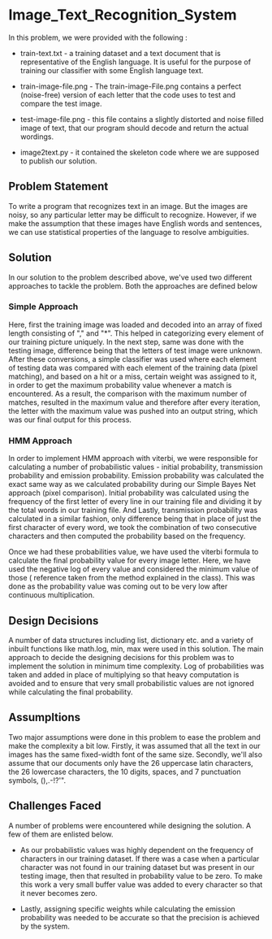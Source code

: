 # Image_Text_Recognition_System

In this problem, we were provided with the following :

* train-text.txt - a training dataset and a text document that is representative of the English language. It is useful 
for the purpose of training our classifier with some English language text.

* train-image-file.png - The train-image-File.png contains a perfect (noise-free) version of each letter that the code uses to 
test and compare the test image.

* test-image-file.png - this file contains a slightly distorted and noise filled image of text, that our program should decode and 
return the actual wordings.

* image2text.py - it contained the skeleton code where we are supposed to publish our solution.

## Problem Statement

To write a program that recognizes text in an image. But the images are noisy, so any particular letter may be difficult to recognize. However, if we make the assumption that these images have English words and sentences, we can use statistical properties of the language to resolve ambiguities.

## Solution

In our solution to the problem described above, we've used two different approaches to tackle the problem. Both the approaches are defined below 

### Simple Approach

Here, first the training image was loaded and decoded into an array of fixed length consisting of "," and "*". This helped in categorizing every element of our training picture uniquely. In the next step, same was done with the testing image, difference being that the letters of test image were unknown. After these conversions, a simple classifier was used where each element of testing data was compared with each element of the training data (pixel matching), and 
based on a hit or a miss, certain weight was assigned to it, in order to get the maximum probability value whenever a match is encountered. As a result, the comparison with the maximum number of matches, resulted in the maximum value and therefore after every iteration, the letter with the maximum value was pushed into an output string, which was our final output for this process.

### HMM Approach

In order to implement HMM approach with viterbi, we were responsible for calculating a number of probabilistic values - initial probability, transmission probability and emission probability. Emission probability was calculated the exact same way as we calculated probability during our Simple Bayes Net approach (pixel comparison). Initial probability was calculated using the frequency of the first letter of every line in our training file and dividing it by the total words
in our training file. And Lastly, transmission probability was calculated in a similar fashion, only difference being that in place of just the first character of every word, we took the combination of two consecutive characters and then computed the probability based on the frequency. 

Once we had these probabilities value, we have used the viterbi formula to calculate the final probability value for every image letter. Here, we have used the negative log of every value and considered the minimum value of those ( reference taken from the method explained in the class). This was done as the probability value was coming out to be very low after continuous multiplication.  

## Design Decisions

A number of data structures including list, dictionary etc. and a variety of inbuilt functions like math.log, min, max were used in this solution. The main approach to decide the designing decisions for this problem was to implement the solution in minimum time complexity. Log of probabilities was taken and added in place of multiplying so that heavy computation is avoided and to ensure that very small probabilistic values are not ignored while calculating the final probability. 

## Assumpltions

Two major assumptions were done in this problem to ease the problem and make the complexity a bit low. Firstly, it was assumed that all the text in our images has the same fixed-width font of the same size. Secondly, we'll also assume that our documents only have the 26 uppercase latin characters, the 26 lowercase characters,
the 10 digits, spaces, and 7 punctuation symbols, (),.-!?'".

## Challenges Faced

A number of problems were encountered while designing the solution. A few of them are enlisted below.

* As our probabilistic values was highly dependent on the frequency of characters in our training dataset. If there was a case when a particular character was not found in our training dataset but was present in our testing image, then that resulted in probability value to be zero. To make this work a very small buffer value was added to every character so that it never becomes zero.

* Lastly, assigning specific weights while calculating the emission probability was needed to be accurate so that the precision is achieved by the system.

